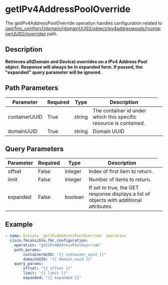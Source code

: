 # getIPv4AddressPoolOverride

The getIPv4AddressPoolOverride operation handles configuration related to [/api/fmc_config/v1/domain/{domainUUID}/object/ipv4addresspools/{containerUUID}/overrides](/paths//api/fmc_config/v1/domain/{domain_uuid}/object/ipv4addresspools/{container_uuid}/overrides.md) path.&nbsp;
## Description
**Retrieves all(Domain and Device) overrides on a IPv4 Address Pool object. Response will always be in expanded form. If passed, the "expanded" query parameter will be ignored.**

## Path Parameters
| Parameter | Required | Type | Description |
| --------- | -------- | ---- | ----------- |
| containerUUID | True | string <td colspan=3> The container id under which this specific resource is contained. |
| domainUUID | True | string <td colspan=3> Domain UUID |

## Query Parameters
| Parameter | Required | Type | Description |
| --------- | -------- | ---- | ----------- |
| offset | False | integer <td colspan=3> Index of first item to return. |
| limit | False | integer <td colspan=3> Number of items to return. |
| expanded | False | boolean <td colspan=3> If set to true, the GET response displays a list of objects with additional attributes. |

## Example
```yaml
- name: Execute 'getIPv4AddressPoolOverride' operation
  cisco.fmcansible.fmc_configuration:
    operation: "getIPv4AddressPoolOverride"
    path_params:
        containerUUID: "{{ container_uuid }}"
        domainUUID: "{{ domain_uuid }}"
    query_params:
        offset: "{{ offset }}"
        limit: "{{ limit }}"
        expanded: "{{ expanded }}"

```